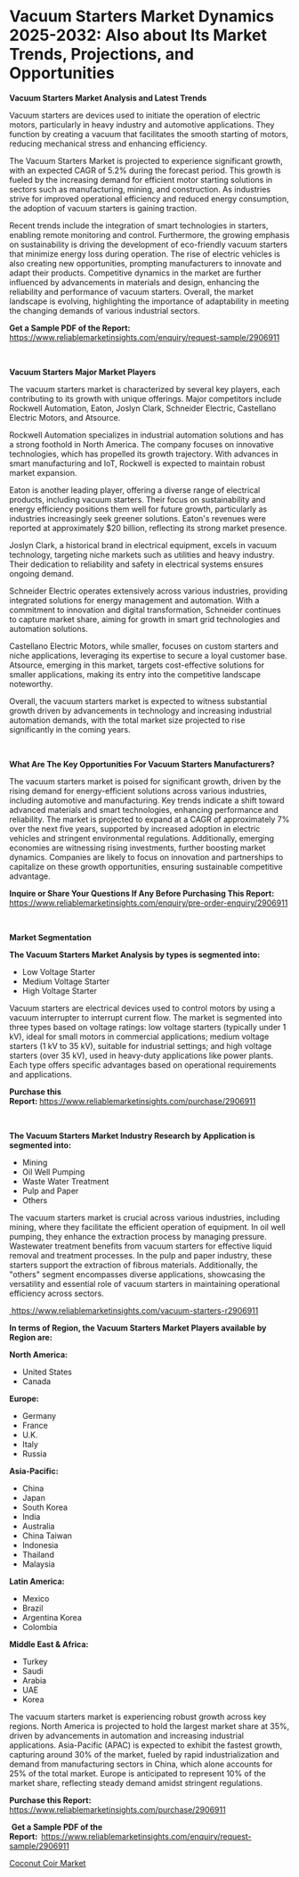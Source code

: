 <p><h1>Vacuum Starters Market Dynamics 2025-2032: Also about Its Market Trends, Projections, and Opportunities</h1></p><p><strong>Vacuum Starters Market Analysis and Latest Trends</strong></p>
<p><p>Vacuum starters are devices used to initiate the operation of electric motors, particularly in heavy industry and automotive applications. They function by creating a vacuum that facilitates the smooth starting of motors, reducing mechanical stress and enhancing efficiency. </p><p>The Vacuum Starters Market is projected to experience significant growth, with an expected CAGR of 5.2% during the forecast period. This growth is fueled by the increasing demand for efficient motor starting solutions in sectors such as manufacturing, mining, and construction. As industries strive for improved operational efficiency and reduced energy consumption, the adoption of vacuum starters is gaining traction.</p><p>Recent trends include the integration of smart technologies in starters, enabling remote monitoring and control. Furthermore, the growing emphasis on sustainability is driving the development of eco-friendly vacuum starters that minimize energy loss during operation. The rise of electric vehicles is also creating new opportunities, prompting manufacturers to innovate and adapt their products. Competitive dynamics in the market are further influenced by advancements in materials and design, enhancing the reliability and performance of vacuum starters. Overall, the market landscape is evolving, highlighting the importance of adaptability in meeting the changing demands of various industrial sectors.</p></p>
<p><strong>Get a Sample PDF of the Report:&nbsp;</strong> <a href="https://www.reliablemarketinsights.com/enquiry/request-sample/2906911?utm_campaign=3064&utm_medium=2&utm_source=Github&utm_content=ia&utm_term=12032025&utm_id=vacuum-starters">https://www.reliablemarketinsights.com/enquiry/request-sample/2906911</a></p>
<p>&nbsp;</p>
<p><strong>Vacuum Starters Major Market Players</strong></p>
<p><p>The vacuum starters market is characterized by several key players, each contributing to its growth with unique offerings. Major competitors include Rockwell Automation, Eaton, Joslyn Clark, Schneider Electric, Castellano Electric Motors, and Atsource.</p><p>Rockwell Automation specializes in industrial automation solutions and has a strong foothold in North America. The company focuses on innovative technologies, which has propelled its growth trajectory. With advances in smart manufacturing and IoT, Rockwell is expected to maintain robust market expansion.</p><p>Eaton is another leading player, offering a diverse range of electrical products, including vacuum starters. Their focus on sustainability and energy efficiency positions them well for future growth, particularly as industries increasingly seek greener solutions. Eaton's revenues were reported at approximately $20 billion, reflecting its strong market presence.</p><p>Joslyn Clark, a historical brand in electrical equipment, excels in vacuum technology, targeting niche markets such as utilities and heavy industry. Their dedication to reliability and safety in electrical systems ensures ongoing demand.</p><p>Schneider Electric operates extensively across various industries, providing integrated solutions for energy management and automation. With a commitment to innovation and digital transformation, Schneider continues to capture market share, aiming for growth in smart grid technologies and automation solutions.</p><p>Castellano Electric Motors, while smaller, focuses on custom starters and niche applications, leveraging its expertise to secure a loyal customer base. Atsource, emerging in this market, targets cost-effective solutions for smaller applications, making its entry into the competitive landscape noteworthy.</p><p>Overall, the vacuum starters market is expected to witness substantial growth driven by advancements in technology and increasing industrial automation demands, with the total market size projected to rise significantly in the coming years.</p></p>
<p>&nbsp;</p>
<p><strong>What Are The Key Opportunities For Vacuum Starters Manufacturers?</strong></p>
<p><p>The vacuum starters market is poised for significant growth, driven by the rising demand for energy-efficient solutions across various industries, including automotive and manufacturing. Key trends indicate a shift toward advanced materials and smart technologies, enhancing performance and reliability. The market is projected to expand at a CAGR of approximately 7% over the next five years, supported by increased adoption in electric vehicles and stringent environmental regulations. Additionally, emerging economies are witnessing rising investments, further boosting market dynamics. Companies are likely to focus on innovation and partnerships to capitalize on these growth opportunities, ensuring sustainable competitive advantage.</p></p>
<p><strong>Inquire or Share Your Questions If Any Before Purchasing This Report:</strong> <a href="https://www.reliablemarketinsights.com/enquiry/pre-order-enquiry/2906911?utm_campaign=3064&utm_medium=2&utm_source=Github&utm_content=ia&utm_term=12032025&utm_id=vacuum-starters">https://www.reliablemarketinsights.com/enquiry/pre-order-enquiry/2906911</a></p>
<p>&nbsp;</p>
<p><strong>Market Segmentation</strong></p>
<p><strong>The Vacuum Starters Market Analysis by types is segmented into:</strong></p>
<p><ul><li>Low Voltage Starter</li><li>Medium Voltage Starter</li><li>High Voltage Starter</li></ul></p>
<p><p>Vacuum starters are electrical devices used to control motors by using a vacuum interrupter to interrupt current flow. The market is segmented into three types based on voltage ratings: low voltage starters (typically under 1 kV), ideal for small motors in commercial applications; medium voltage starters (1 kV to 35 kV), suitable for industrial settings; and high voltage starters (over 35 kV), used in heavy-duty applications like power plants. Each type offers specific advantages based on operational requirements and applications.</p></p>
<p><strong>Purchase this Report:&nbsp;</strong><a href="https://www.reliablemarketinsights.com/purchase/2906911?utm_campaign=3064&utm_medium=2&utm_source=Github&utm_content=ia&utm_term=12032025&utm_id=vacuum-starters">https://www.reliablemarketinsights.com/purchase/2906911</a></p>
<p>&nbsp;</p>
<p><strong>The Vacuum Starters Market Industry Research by Application is segmented into:</strong></p>
<p><ul><li>Mining</li><li>Oil Well Pumping</li><li>Waste Water Treatment</li><li>Pulp and Paper</li><li>Others</li></ul></p>
<p><p>The vacuum starters market is crucial across various industries, including mining, where they facilitate the efficient operation of equipment. In oil well pumping, they enhance the extraction process by managing pressure. Wastewater treatment benefits from vacuum starters for effective liquid removal and treatment processes. In the pulp and paper industry, these starters support the extraction of fibrous materials. Additionally, the "others" segment encompasses diverse applications, showcasing the versatility and essential role of vacuum starters in maintaining operational efficiency across sectors.</p></p>
<p><a href="https://www.reliablemarketinsights.com/vacuum-starters-r2906911?utm_campaign=3064&utm_medium=2&utm_source=Github&utm_content=ia&utm_term=12032025&utm_id=vacuum-starters">&nbsp;https://www.reliablemarketinsights.com/vacuum-starters-r2906911</a></p>
<p><strong>In terms of Region, the Vacuum Starters Market Players available by Region are:</strong></p>
<p>
    <p> <strong> North America: </strong>
        <ul>
            <li>United States</li>
            <li>Canada</li>
        </ul>
        </p> 
    <p> <strong> Europe: </strong>
        <ul>
            <li>Germany</li>
            <li>France</li>
            <li>U.K.</li>
            <li>Italy</li>
            <li>Russia</li>
        </ul>
        </p> 
    <p> <strong> Asia-Pacific: </strong>
        <ul>
            <li>China</li>
            <li>Japan</li>
            <li>South Korea</li>
            <li>India</li>
            <li>Australia</li>
            <li>China Taiwan</li>
            <li>Indonesia</li>
            <li>Thailand</li>
            <li>Malaysia</li>
        </ul>
        </p> 
    <p> <strong> Latin America: </strong>
        <ul>
            <li>Mexico</li>
            <li>Brazil</li>
            <li>Argentina Korea</li>
            <li>Colombia</li>
        </ul>
        </p> 
    <p> <strong> Middle East & Africa: </strong>
        <ul>
            <li>Turkey</li>
            <li>Saudi</li>
            <li>Arabia</li>
            <li>UAE</li>
            <li>Korea</li>
        </ul>
    </p>
    </p>
<p><p>The vacuum starters market is experiencing robust growth across key regions. North America is projected to hold the largest market share at 35%, driven by advancements in automation and increasing industrial applications. Asia-Pacific (APAC) is expected to exhibit the fastest growth, capturing around 30% of the market, fueled by rapid industrialization and demand from manufacturing sectors in China, which alone accounts for 25% of the total market. Europe is anticipated to represent 10% of the market share, reflecting steady demand amidst stringent regulations.</p></p>
<p><strong>Purchase this Report: </strong><a href="https://www.reliablemarketinsights.com/purchase/2906911?utm_campaign=3064&utm_medium=2&utm_source=Github&utm_content=ia&utm_term=12032025&utm_id=vacuum-starters">https://www.reliablemarketinsights.com/purchase/2906911</a></p>
<p>&nbsp;<strong>Get a Sample PDF of the Report:&nbsp;&nbsp;</strong><a href="https://www.reliablemarketinsights.com/enquiry/request-sample/2906911?utm_campaign=3064&utm_medium=2&utm_source=Github&utm_content=ia&utm_term=12032025&utm_id=vacuum-starters">https://www.reliablemarketinsights.com/enquiry/request-sample/2906911</a></p>
<p><strong></strong></p>
<p><p><a href="https://github.com/penecorodz74/Market-Research-Report-List-1/blob/main/coconut-coir-market.md?utm_campaign=3064&utm_medium=2&utm_source=Github&utm_content=ia&utm_term=12032025&utm_id=vacuum-starters">Coconut Coir Market</a></p></p>